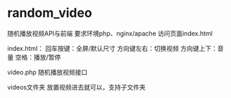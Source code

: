# random_video
随机播放视频API与前端
要求环境php、nginx/apache
访问页面index.html

index.html：
回车按键：全屏/默认尺寸
方向键左右：切换视频 
方向键上下：音量
空格：播放/暂停

video.php
随机播放视频接口

videos文件夹
放置视频进去就可以，支持子文件夹
